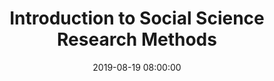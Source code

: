 ---
layout: single_presentation
name: introduction-to-social-science-research-methods.md
title: "Introduction to Social Science Research Methods"
date:  2019-08-19 08:00:00
presentation_id: OTW4jB
permalink: /OTW4jB/
redirect_from:
  - /presentations/OTW4jB/introduction-to-social-science-research-methods
slides: 
  - slide_name: deck-3444-large-0.jpeg
    slide_text: >
      
  - slide_name: deck-3444-large-1.jpeg
    slide_text: >
      
  - slide_name: deck-3444-large-2.jpeg
    slide_text: >
      
  - slide_name: deck-3444-large-3.jpeg
    slide_text: >
      
  - slide_name: deck-3444-large-4.jpeg
    slide_text: >
      
  - slide_name: deck-3444-large-5.jpeg
    slide_text: >
      
  - slide_name: deck-3444-large-6.jpeg
    slide_text: >
      
  - slide_name: deck-3444-large-7.jpeg
    slide_text: >
      
  - slide_name: deck-3444-large-8.jpeg
    slide_text: >
      
  - slide_name: deck-3444-large-9.jpeg
    slide_text: >
      
  - slide_name: deck-3444-large-10.jpeg
    slide_text: >
      
  - slide_name: deck-3444-large-11.jpeg
    slide_text: >
      
  - slide_name: deck-3444-large-12.jpeg
    slide_text: >
      
  - slide_name: deck-3444-large-13.jpeg
    slide_text: >
      
  - slide_name: deck-3444-large-14.jpeg
    slide_text: >
      
  - slide_name: deck-3444-large-15.jpeg
    slide_text: >
      
  - slide_name: deck-3444-large-16.jpeg
    slide_text: >
      
  - slide_name: deck-3444-large-17.jpeg
    slide_text: >
      
  - slide_name: deck-3444-large-18.jpeg
    slide_text: >
      
presentation_description: >
  <p>Course introduction, overview, and expectations for Fall 2019 SOWK 459 Social Science Research Methods</p>
  
downloadable_slides: deck-3444.pdf
slides_count: 19
header:
  teaser: deck-3444-thumb-0.jpeg
presentation_video:
location: "Heritage University"
tags:
  - Heritage University
  - BASW Program
  - SOWK 459w
---